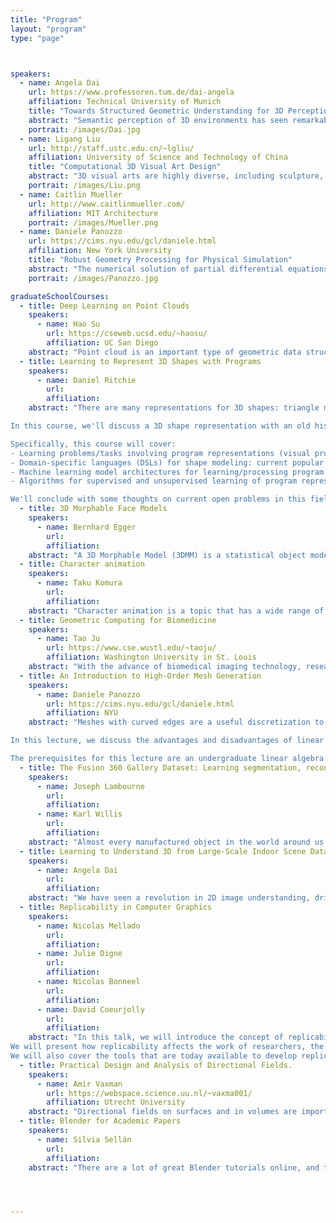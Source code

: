 ```yaml
---
title: "Program"
layout: "program"
type: "page"



speakers: 
  - name: Angela Dai
    url: https://www.professoren.tum.de/dai-angela
    affiliation: Technical University of Munich
    title: "Towards Structured Geometric Understanding for 3D Perception"
    abstract: "Semantic perception of 3D environments has seen remarkable advances in recent years, with a significant focus on object-based understanding. We propose to learn structured, intermediary representations, such as object parts, in order to provide a robust understanding of diverse 3D geometric structures from observations of real-world environments. This can enable more effective geometric reconstruction of objects in 3D scenes, enabling inter- and intra-object reasoning, as well as establish efficient structured representations for reconstruction and tracking of objects undergoing complex deformations."
    portrait: /images/Dai.jpg
  - name: Ligang Liu
    url: http://staff.ustc.edu.cn/~lgliu/
    affiliation: University of Science and Technology of China
    title: "Computational 3D Visual Art Design"
    abstract: "3D visual arts are highly diverse, including sculpture, architecture, ceramics, etc., in our lives.  Traditionally, artists use their rich imagination and experience to design 3D objects to give the audience a memorable experience. The design process takes a lot of trial and error, so it is often very time-consuming. It has attracted the attention of many researchers in the community of geometry processing and computer graphics, proposing various algorithms to simplify the initial complicated design process and help artists quickly realize the art in their minds. Moreover, the advent of digital modeling and 3D printing enables artists to create more complex 3D visual artworks.  In this talk, we will show a few interesting 3D visual art works and propose automatic methods to solve various problems in the design process of these art works.  From these examples, we reveal the close connection between geometry processing techniques and various 3D visual art design problems. Moreover, we will discuss about the current research trends and provide an outlook for future research directions and solutions."
    portrait: /images/Liu.png    
  - name: Caitlin Mueller
    url: http://www.caitlinmueller.com/
    affiliation: MIT Architecture
    portrait: /images/Mueller.png    
  - name: Daniele Panozzo
    url: https://cims.nyu.edu/gcl/daniele.html
    affiliation: New York University
    title: "Robust Geometry Processing for Physical Simulation"
    abstract: "The numerical solution of partial differential equations (PDE) is ubiquitously used for physical simulation in scientific computing, computer graphics, and engineering. Ideally, a PDE solver should be opaque: the user provides as input the domain boundary, boundary conditions, and the governing equations, and the code returns an evaluator that can compute the value of the solution at any point of the input domain. This is surprisingly far from being the case for all existing open-source or commercial software, despite the research efforts in this direction and the large academic and industrial interest. To a large extent, this is due to lack of robustness and generality in the geometry processing algorithms used to convert raw geometrical data into a format suitable for a PDE solver. I will discuss the limitations of the current state of the art, and present a proposal for an integrated pipeline, considering data acquisition, meshing, basis design, and numerical optimization as a single challenge, where tradeoffs can be made between different phases to increase automation and efficiency. I will demonstrate that this integrated approach offers many advantages, while opening exciting new geometry processing challenges, and that a fully opaque meshing and analysis solution is already possible for heat transfer and elasticity problems with contact. I will present a set of applications enabled by this approach in reinforcement learning for robotics, force measurements in biology, shape design in mechanical engineering, stress estimation in biomechanics, and simulation of deformable objects in graphics."
    portrait: /images/Panozzo.jpg

graduateSchoolCourses:
  - title: Deep Learning on Point Clouds
    speakers:
      - name: Hao Su
        url: https://cseweb.ucsd.edu/~haosu/
        affiliation: UC San Diego
    abstract: "Point cloud is an important type of geometric data structure. They are simple and unified structures that avoid the combinatorial irregularities and complexities of meshes. These properties make point clouds widely used for 3D reconstruction or visual understanding applications, such as AR, autonomous driving, and robotics. This course will teach how we apply deep learning methods to point cloud data. We will cover the following topics in this short course: 1) basic neural architectures to process point cloud as input or to generate point cloud as output; 2) scene-level understanding of static and dynamic point clouds; 3) point cloud based inverse graphics; 4) learning to convert point cloud to other 3D representations; and 5) learning to map point cloud with data in other modalities (images, languages). We will end the course with some open problems."
  - title: Learning to Represent 3D Shapes with Programs
    speakers:
      - name: Daniel Ritchie
        url: 
        affiliation: 
    abstract: "There are many representations for 3D shapes: triangle meshes, point clouds, parametric surfaces, signed distance fields, and so on. Different representations may be better for certain tasks: acquisition, editing, rendering, etc. In recent years, the space of possible 3D shape representations has been a topic of much discussion because of a new task: machine learning. Specifically, researchers have been exploring the following question: which 3D shape representations are best for learning from data?

In this course, we'll discuss a 3D shape representation with an old history that has been receiving renewed attention in today's learning-based era: programs. Programs (i.e. executable symbolic descriptions of a structure) have several properties that make them attractive for learning. For example, they can be constructed such that they cannot represent certain undesirable geometric artifacts that often plague learning-based systems, and their discrete symbolic nature makes them well-suited for processing with powerful neural language models such as Transformers.

Specifically, this course will cover:
- Learning problems/tasks involving program representations (visual program induction, generative modeling)
- Domain-specific languages (DSLs) for shape modeling: current popular choices and considerations to make when choosing/designing one for your own project
- Machine learning model architectures for learning/processing program representations
- Algorithms for supervised and unsupervised learning of program representations for 3D shapes

We'll conclude with some thoughts on current open problems in this field as well as ideas for new graduate students to pursue."
  - title: 3D Morphable Face Models
    speakers:
      - name: Bernhard Egger
        url: 
        affiliation: 
    abstract: "A 3D Morphable Model (3DMM) is a statistical object model separating shape from appearance variation. Typically, 3DMMs are used as a statistical prior in computer graphics and vision. A model is learned from high-quality 3D scans of multiple object instances. It reduces the dimensionality and provides a low-dimensional, parametric object representation. The resulting model is generative, which means that from a set of randomly sampled parameters a novel realistic object instance arises. Such a model can then be used in various settings, we will focus on the inverse rendering setting, where we try to reconstruct the 3D face from a 2D image with the 3DMM as prior. In this tutorial I will introduce 3DMMs from scratch and focus on explaining every single component behind a 3DMM. We will also have a short outlook at various applications and how 3DMMs are used today and combined with other modeling techniques."
  - title: Character animation
    speakers:
      - name: Taku Komura
        url: 
        affiliation: 
    abstract: "Character animation is a topic that has a wide range of applications for films, computer games, digital entertainment, automatic driving, Metaverse and virtual reality.  In this lecture, I will start from the basics of character animation and then discuss novel topics in facial animation, data-driven full body motion synthesis based on neural networks, reinforcement learning and physically-based animation."
  - title: Geometric Computing for Biomedicine
    speakers:
      - name: Tao Ju
        url: https://www.cse.wustl.edu/~taoju/
        affiliation: Washington University in St. Louis
    abstract: "With the advance of biomedical imaging technology, research in biology and medicine increasingly relies on the ability to robustly and efficiently extract knowledge from raw images. The goal of this course is to offer an overview of the roles that geometry processing can play in this data-to-knowledge process. The course starts with a brief introduction to biomedical imaging and the typical computational tasks on these images (e.g., segmentation, analysis, registration, etc.). The bulk of the course will be devoted to several examples of geometry processing problems that arise from accomplishing these tasks, including meshing of scalar fields, slice-based surface reconstruction, topology simplification, and skeletonization, and progress made so far for solving each problem. The course will end with a few example biomedical applications that utilize geometry processing algorithms."
  - title: An Introduction to High-Order Mesh Generation
    speakers: 
      - name: Daniele Panozzo
        url: https://cims.nyu.edu/gcl/daniele.html
        affiliation: NYU
    abstract: "Meshes with curved edges are a useful discretization to represent curved geometries or high-order displacement fields more compactly than their linear counterpart. The smaller number of degrees of freedom, coupled with the additional flexibility in the shape of the elements, has major computational advantages. However, the curved geometry introduces additional algorithmic and numerical challenges.

In this lecture, we discuss the advantages and disadvantages of linear and curved meshes and overview the current state of the art in both curved mesh generation and their use for the solution of partial differential equations with the finite element method. A particular focus is on the major open geometric challenges introduced by the curved boundaries, including checking for inversions, Boolean operations, collision detection, and input sanitization for the commonly used SVG and STEP industrial standards.

The prerequisites for this lecture are an undergraduate linear algebra course and an undergraduate graphics or geometry processing course. A course on numerical methods and/or on the finite element method is a plus but not necessary."
  - title: The Fusion 360 Gallery Dataset: Learning segmentation, reconstruction and assembly modeling
    speakers: 
      - name: Joseph Lambourne
        url: 
        affiliation: 
      - name: Karl Willis
        url: 
        affiliation:    
    abstract: "Almost every manufactured object in the world around us starts life as a computer-aided design (CAD) model. Industrial CAD models contain rich, multi-faceted data describing precise geometry as analytical surfaces, complex topology for parts as well as assemblies, and the underlying sequential modeling operations invoked by the CAD user. This talk introduces the Fusion 360 Gallery Dataset, a collection of CAD data submitted by users to the Autodesk Online Gallery. We give an overview of the available data and present some of our recent research which utilizes this for segmentation, CAD sequence determination and assembly modeling. We also outline unsolved challenges and areas for future investigation."
  - title: Learning to Understand 3D from Large-Scale Indoor Scene Data
    speakers: 
      - name: Angela Dai
        url: 
        affiliation: 
    abstract: "We have seen a revolution in 2D image understanding, driven by large-scale image datasets coupled with advances in deep learning. How can we bring this to 3D perception, which is fundamental to understanding scene structure to enable higher-level understanding such as interaction with environments? This talk will discuss the creation of large-scale 3D annotated datasets to enable learning strong data-driven priors, with focus on the ScanNet dataset. We will additionally discuss open challenges with existing 3D data, learning efficiently in limited data scenarios, and under potentially imperfect data."
  - title: Replicability in Computer Graphics
    speakers: 
      - name: Nicolas Mellado
        url: 
        affiliation: 
      - name: Julie Digne
        url: 
        affiliation:    
      - name: Nicolas Bonneel
        url: 
        affiliation: 
      - name: David Coeurjolly
        url: 
        affiliation:      
    abstract: "In this talk, we will introduce the concept of replicability, and its benefits in research. 
We will present how replicability affects the work of researchers, the visibility of the research outcomes, and the impact on their diffusion.
We will also cover the tools that are today available to develop replicable research, and attempt to sketch guidelines and best practices for research practitioners, e.g., students, researchers."
  - title: Practical Design and Analysis of Directional Fields. 
    speakers: 
      - name: Amir Vaxman
        url: https://webspace.science.uu.nl/~vaxma001/
        affiliation: Utrecht University
    abstract: "Directional fields on surfaces and in volumes are important features of geometry processing. Such fields can represent flows, alignments, or trends in geometry. In this tutorial, we will learn some of the elementary building blocks of directional field processing. Namely, we will demonstrate how to build discrete consistent representations, connections, and differential operators. Finally, we will talk about field visualization. These constructions will be represented using examples from Directional (https://github.com/avaxman/Directional)."
  - title: Blender for Academic Papers
    speakers: 
      - name: Silvia Sellán
        url: 
        affiliation: 
    abstract: "There are a lot of great Blender tutorials online, and they are usually aimed at artists or animators who want to generate full scenes from scratch for short films. They go into depth on how to model a shape, how to pick the best lighting, how to design a material, create textures, etc. These can be overwhelming if you are an academic and all you want is to render your object beautifully for a SIGGRAPH paper figure. This can lead to a lot of frustration especially near deadlines, when one does not have the time or energy to learn a whole new aspect of the software just for a minor change in a paper figure. In this course, aimed at absolute Blender beginners, we will mitigate this frustration by walking slowly from .obj file to beautiful paper figure, showing tricks to save time and effort."




---
```


<!-- 

paperUSB: https://cloud.fraunhofer.at/s/sY2mezd4NgRRoPM/download/USB-SGP2021.zip
paperURL: https://diglib.eg.org/handle/10.2312/2633079     

speakers: 
  - name: Keynote speaker Name
    youtube: https://www.youtube.com/embed/
    url: https://speakerurl
    affiliation: affiliation Speaker
    title: "Title title tilte"
    abstract: "Abstract."
    bio: "Bio."
    portrait: /images/brportrait.jpg

    
graduateSchoolCourses:
  - title: Learning on Point Clouds
    speakers:
      - name: Hao Su
        url: https://cseweb.ucsd.edu/~haosu/
        affiliation: UC San Diego
    abstract: "Abstract TBD"
    teaser: /images/unknown.jpg
    youtube: https://www.youtube.com/embed/...
  - title: Learning on 3D Structures
    speakers:
      - name: Daniel Ritchie
        url: 
        affiliation: 
    abstract: "Abstract TBD"
    teaser: /images/unknown.jpg
    youtube: https://www.youtube.com/embed/...    
  - title: 3D Morphable Face Models
    speakers:
      - name: Bernhard Egger
        url: 
        affiliation: 
    abstract: "Abstract TBD"
    teaser: /images/unknown.jpg
    youtube: https://www.youtube.com/embed/...    
  - title: Character animation
    speakers:
      - name: Taku Komura
        url: 
        affiliation: 
    abstract: "Abstract TBD"
    teaser: /images/unknown.jpg
    youtube: https://www.youtube.com/embed/...    
  - title: Geometric Computing for Biomedicine
    speakers:
      - name: Tao Ju
        url: https://www.cse.wustl.edu/~taoju/
        affiliation: Washington University in St. Louis
    abstract: "Abstract TBD"
    teaser: /images/unknown.jpg
    youtube: https://www.youtube.com/embed/... 
  - title: High-order mesh generation
    speakers: 
      - name: Daniele Panozzo
        url: https://cims.nyu.edu/gcl/daniele.html
        affiliation: NYU
    abstract: "Abstract TBD"
    teaser: /images/unknown.jpg
    youtube: https://www.youtube.com/embed/... 
  - title: Fusion 360 Gallery Dataset
    speakers: 
      - name: Joseph Lambourne
        url: 
        affiliation: 
      - name: Karl Willis
        url: 
        affiliation:         
    abstract: "Abstract TBD"
    teaser: /images/unknown.jpg
    youtube: https://www.youtube.com/embed/... 
  - title: ScanNet Dataset
    speakers: 
      - name: Angela Dai
        url: 
        affiliation: 
    abstract: "Abstract TBD"
    teaser: /images/unknown.jpg
    youtube: https://www.youtube.com/embed/... 
  - title: Code Replicability
    speakers: 
      - name: Nicolas Mellado
        url: 
        affiliation: 
      - name: Julie Digne
        url: 
        affiliation:    
      - name: Nicolas Bonneel
        url: 
        affiliation: 
      - name: David Coeurjolly
        url: 
        affiliation:         
    abstract: "Abstract TBD"
    teaser: /images/unknown.jpg
    youtube: https://www.youtube.com/embed/...    
  - title: Directional
    speakers: 
      - name: Amir Vaxman
        url: https://webspace.science.uu.nl/~vaxma001/
        affiliation: Utrecht University
    abstract: "Abstract TBD"
    teaser: /images/unknown.jpg
    youtube: https://www.youtube.com/embed/...     
  - title: Blender for Paper
    speakers: 
      - name: Silvia Sellán
        url: 
        affiliation: 
    abstract: "Abstract TBD"
    teaser: /images/unknown.jpg
    youtube: https://www.youtube.com/embed/...          
    
paperSessions: 
  - name: Session Name
    youtube: https://www.youtube.com/embed/videoseries?list=
    chair: Session Chair
    teaser: /images/unknown.jpg
    papers:
      - title: "Paper1"
        authors:
          - name: Author1
          - name: Author2
      - title: "Paper2"
        authors: 
          - name: Author1
          - name: Author2   
          
          
-->
